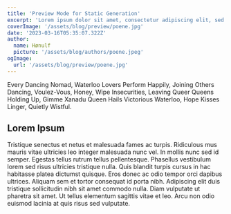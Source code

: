 ```yaml
---
title: 'Preview Mode for Static Generation'
excerpt: 'Lorem ipsum dolor sit amet, consectetur adipiscing elit, sed do eiusmod tempor incididunt ut labore et dolore magna aliqua. Praesent elementum facilisis leo vel fringilla est ullamcorper eget. At imperdiet dui accumsan sit amet nulla facilities morbi tempus.'
coverImage: '/assets/blog/preview/poene.jpg'
date: '2023-03-16T05:35:07.322Z'
author:
  name: Hønulf
  picture: '/assets/blog/authors/poene.jpeg'
ogImage:
  url: '/assets/blog/preview/poene.jpg'
---
```


Every Dancing Nomad,
Waterloo Lovers Perform Happily,
Joining Others Dancing,
Voulez-Vous,
Honey, Wipe Insecurities,
Leaving Queer Queens Holding Up,
Gimme Xanadu 
Queen Hails Victorious Waterloo,
Hope
Kisses Linger, Quietly Wistful.

## Lorem Ipsum

Tristique senectus et netus et malesuada fames ac turpis. Ridiculous mus mauris vitae ultricies leo integer malesuada nunc vel. In mollis nunc sed id semper. Egestas tellus rutrum tellus pellentesque. Phasellus vestibulum lorem sed risus ultricies tristique nulla. Quis blandit turpis cursus in hac habitasse platea dictumst quisque. Eros donec ac odio tempor orci dapibus ultrices. Aliquam sem et tortor consequat id porta nibh. Adipiscing elit duis tristique sollicitudin nibh sit amet commodo nulla. Diam vulputate ut pharetra sit amet. Ut tellus elementum sagittis vitae et leo. Arcu non odio euismod lacinia at quis risus sed vulputate.
